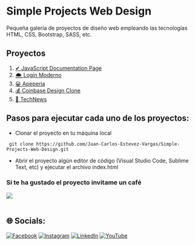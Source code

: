 # Simple Projects Web Design

Pequeña galería de proyectos de diseño web empleando las tecnologías HTML, CSS, Bootstrap, SASS, etc.

## Proyectos

1. [✔ JavaScript Documentation Page](https://github.com/Juan-Carlos-Estevez-Vargas/Simple-Projects-Web-Design/tree/master/JavaScript_Documetation_Page)
2. [🌨 Login Moderno](https://github.com/Juan-Carlos-Estevez-Vargas/Simple-Projects-Web-Design/tree/master/Login-Moderno)
3. [😀 Apeperia](https://github.com/Juan-Carlos-Estevez-Vargas/Simple-Projects-Web-Design/tree/master/apeperia)
4. [💰 Coinbase Design Clone](https://github.com/Juan-Carlos-Estevez-Vargas/Simple-Projects-Web-Design/tree/master/coinbase)
5. [🧾 TechNews](https://github.com/Juan-Carlos-Estevez-Vargas/Simple-Projects-Web-Design/tree/master/TechNews)

## Pasos para ejecutar cada uno de los proyectos:

- Clonar el proyecto en tu máquina local

```batch
 git clone https://github.com/Juan-Carlos-Estevez-Vargas/Simple-Projects-Web-Design.git
```

- Abrir el proyecto algún editor de código (Visual Studio Code, Sublime Text, etc) y ejecutar el archivo index.html

### Si te ha gustado el proyecto invitame un café
<div align="left">
  <a href="https://paypal.me/JEstevezVargas" target="_blank" style="display: inline-block;">
    <img
      src="https://img.shields.io/badge/Donate-Buy%20Me%20A%20Coffee-orange.svg?style=flat-square&logo=buymeacoffee" 
      align="center"
     />
  </a>
</div>
<br />

## 🌐 Socials:
[![Facebook](https://img.shields.io/badge/Facebook-%231877F2.svg?logo=Facebook&logoColor=white)](https://facebook.com/juancarlos.estevezvargas.98) [![Instagram](https://img.shields.io/badge/Instagram-%23E4405F.svg?logo=Instagram&logoColor=white)](https://instagram.com/juankestevez) [![LinkedIn](https://img.shields.io/badge/LinkedIn-%230077B5.svg?logo=linkedin&logoColor=white)](https://linkedin.com/in/juan-carlos-estevez-vargas) [![YouTube](https://img.shields.io/badge/YouTube-%23FF0000.svg?logo=YouTube&logoColor=white)](https://youtube.com/@JuanCarlosEstevezVargas)
